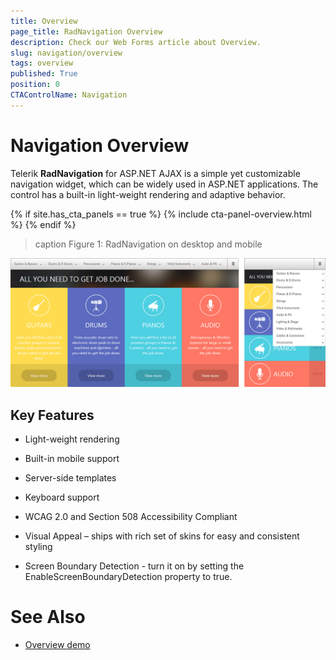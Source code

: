 ```yaml
---
title: Overview
page_title: RadNavigation Overview
description: Check our Web Forms article about Overview.
slug: navigation/overview
tags: overview
published: True
position: 0
CTAControlName: Navigation
---
```


# Navigation Overview


Telerik **RadNavigation** for ASP.NET AJAX is a simple yet customizable navigation widget, which can be widely used in ASP.NET applications. The control has a built-in light-weight rendering and adaptive behavior.

{% if site.has_cta_panels == true %}
{% include cta-panel-overview.html %}
{% endif %}

>caption Figure 1: RadNavigation on desktop and mobile

![navigation-overview](images/navigation-overview.png)




## Key Features

* Light-weight rendering

* Built-in mobile support

* Server-side templates

* Keyboard support

* WCAG 2.0 and Section 508 Accessibility Compliant

* Visual Appeal – ships with rich set of skins for easy and consistent styling

* Screen Boundary Detection - turn it on by setting the EnableScreenBoundaryDetection property to true.

# See Also

 * [Overview demo](https://demos.telerik.com/aspnet-ajax/navigation/overview/defaultcs.aspx)
